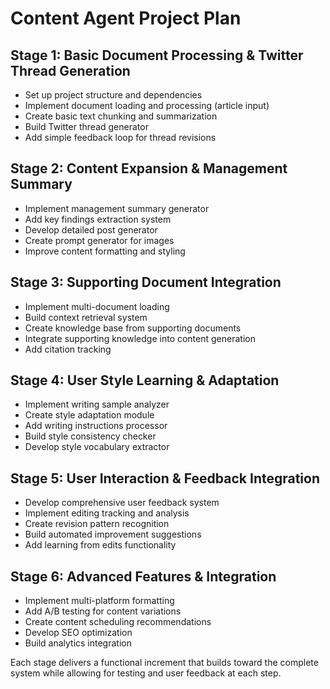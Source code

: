 
# Content Agent Project Plan

## Stage 1: Basic Document Processing & Twitter Thread Generation
- Set up project structure and dependencies
- Implement document loading and processing (article input)
- Create basic text chunking and summarization
- Build Twitter thread generator
- Add simple feedback loop for thread revisions

## Stage 2: Content Expansion & Management Summary
- Implement management summary generator
- Add key findings extraction system
- Develop detailed post generator
- Create prompt generator for images
- Improve content formatting and styling

## Stage 3: Supporting Document Integration
- Implement multi-document loading
- Build context retrieval system
- Create knowledge base from supporting documents
- Integrate supporting knowledge into content generation
- Add citation tracking

## Stage 4: User Style Learning & Adaptation
- Implement writing sample analyzer
- Create style adaptation module
- Add writing instructions processor
- Build style consistency checker
- Develop style vocabulary extractor

## Stage 5: User Interaction & Feedback Integration
- Develop comprehensive user feedback system
- Implement editing tracking and analysis
- Create revision pattern recognition
- Build automated improvement suggestions
- Add learning from edits functionality

## Stage 6: Advanced Features & Integration
- Implement multi-platform formatting
- Add A/B testing for content variations
- Create content scheduling recommendations
- Develop SEO optimization
- Build analytics integration

Each stage delivers a functional increment that builds toward the complete system while allowing for testing and user feedback at each step.

